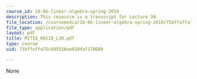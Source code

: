 ```yaml
---
course_id: 18-06-linear-algebra-spring-2010
description: This resource is a transcript for Lecture 30.
file_location: /coursemedia/18-06-linear-algebra-spring-2010/71bffaffa75c005516ee010daf17868b_MIT18_06S10_L30.pdf
file_type: application/pdf
layout: pdf
title: MIT18_06S10_L30.pdf
type: course
uid: 71bffaffa75c005516ee010daf17868b

---
```

None